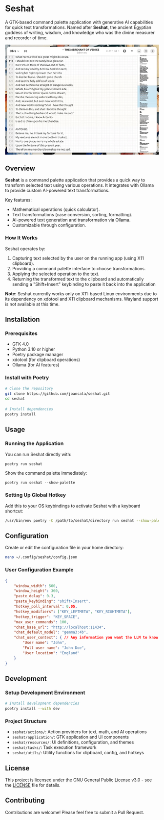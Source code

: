 # Seshat

A GTK-based command palette application with generative AI capabilities for quick text transformations. Named after **Seshat**, the ancient Egyptian goddess of writing, wisdom, and knowledge who was the divine measurer and recorder of time.

![Demo](https://raw.githubusercontent.com/joansalasoler/assets/master/demos/seshat.gif)

## Overview

**Seshat** is a command palette application that provides a quick way to transform selected text using various operations. It integrates with Ollama to provide custom AI-powered text transformations.

Key features:

- Mathematical operations (quick calculator).
- Text transformations (case conversion, sorting, formatting).
- AI-powered text generation and transformation via Ollama.
- Customizable through configuration.

### How It Works

Seshat operates by:

1. Capturing text selected by the user on the running app (using X11 clipboard).
2. Providing a command palette interface to choose transformations.
3. Applying the selected operation to the text.
4. Returning the transformed text to the clipboard and automatically sending a "Shift+Insert" keybinding to paste it back into the application

**Note:** Seshat currently works only on X11-based Linux environments due to its dependency on xdotool and X11 clipboard mechanisms. Wayland support is not available at this time.

## Installation

### Prerequisites

- GTK 4.0
- Python 3.10 or higher
- Poetry package manager
- xdotool (for clipboard operations)
- Ollama (for AI features)

### Install with Poetry

```bash
# Clone the repository
git clone https://github.com/joansala/seshat.git
cd seshat

# Install dependencies
poetry install
```

## Usage

### Running the Application

You can run Seshat directly with:

```bash
poetry run seshat
```

Show the command palette immediately:

```
poetry run seshat --show-palette
```

### Setting Up Global Hotkey

Add this to your OS keybindings to activate Seshat with a keyboard shortcut:

```bash
/usr/bin/env poetry -C /path/to/seshat/directory run seshat --show-palette
```

## Configuration

Create or edit the configuration file in your home directory:

```bash
nano ~/.config/seshat/config.json
```

### User Configuration Example

```json
{
    "window_width": 500,
    "window_height": 360,
    "paste_delay": 0.3,
    "paste_keybinding": "shift+Insert",
    "hotkey_poll_interval": 0.05,
    "hotkey_modifiers": ["KEY_LEFTMETA", "KEY_RIGHTMETA"],
    "hotkey_trigger": "KEY_SPACE",
    "max_user_commands": 100,
    "chat_base_url": "http://localhost:11434",
    "chat_default_model": "gemma3:4b",
    "chat_user_context": { // Any information you want the LLM to know
        "User name": "John",
        "Full user name": "John Doe",
        "User location": "England"
    }
}
```

## Development

### Setup Development Environment

```bash
# Install development dependencies
poetry install --with dev
```

### Project Structure

- `seshat/actions/`: Action providers for text, math, and AI operations
- `seshat/application/`: GTK application and UI components
- `seshat/resources/`: UI definitions, configuration, and themes
- `seshat/tasks/`: Task execution framework
- `seshat/utils/`: Utility functions for clipboard, config, and hotkeys

## License

This project is licensed under the GNU General Public License v3.0 - see the [LICENSE](LICENSE) file for details.

## Contributing

Contributions are welcome! Please feel free to submit a Pull Request.